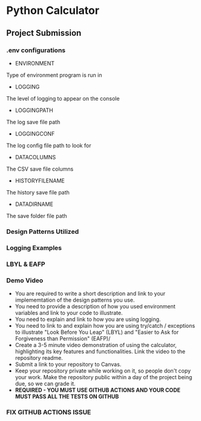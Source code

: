 # Python Calculator

## Project Submission

### .env configurations
* ENVIRONMENT 

Type of environment program is run in

* LOGGING 

The level of logging to appear on the console

* LOGGINGPATH 

The log save file path

* LOGGINGCONF 

The log config file path to look for

* DATACOLUMNS 

The CSV save file columns

* HISTORYFILENAME 

The history save file path

* DATADIRNAME 

The save folder file path

### Design Patterns Utilized

### Logging Examples

### LBYL & EAFP

### Demo Video


- You are required to write a short description and link to your implememtation of the design patterns you use.
- You need to provide a description of how you used environment variables and link to your code to illustrate.
-  You need to explain and link to how you are using logging.
-  You need to link to and explain how you are using try/catch / exceptions to illustrate  "Look Before You Leap" (LBYL) and "Easier to Ask for Forgiveness than Permission" (EAFP)/
- Create a 3-5 minute video demonstration of using the calculator, highlighting its key features and functionalities. Link the video to the repository readme.
-  Submit a link to your repository to Canvas.  
-  Keep your repository private while working on it, so people don't copy your work.  Make the repository public within a day of the project being due, so we can grade it.
- **REQUIRED - YOU MUST USE GITHUB ACTIONS AND YOUR CODE MUST PASS ALL THE TESTS ON GITHUB**

### FIX GITHUB ACTIONS ISSUE